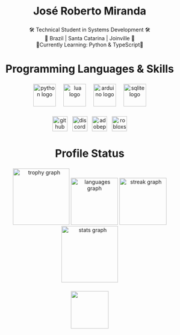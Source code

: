 <h1 align="center">José Roberto Miranda</h1>

###

<p align="center">🛠 Technical Student in Systems Development 🛠<br>📍 Brazil | Santa Catarina | Joinville 📍<br>📝Currently Learning: Python & TypeScript📝</p>

###

<h1 align="center">Programming Languages & Skills</h1>

###

<div align="center">
  <img src="https://skillicons.dev/icons?i=py" height="60" alt="python logo"  />
  <img width="12" />
  <img src="https://skillicons.dev/icons?i=lua" height="60" alt="lua logo"  />
  <img width="12" />
  <img src="https://skillicons.dev/icons?i=arduino" height="60" alt="arduino logo"  />
  <img width="12" />
  <img src="https://skillicons.dev/icons?i=sqlite" height="60" alt="sqlite logo"  />
</div>

###

<div align="center">
  <img src="https://skillicons.dev/icons?i=github" height="40" alt="github logo"  />
  <img width="5" />
  <img src="https://skillicons.dev/icons?i=discord" height="40" alt="discord logo"  />
  <img width="5" />
  <img src="https://skillicons.dev/icons?i=ps" height="40" alt="adobephotoshop logo"  />
  <img width="5" />
  <img src="https://skillicons.dev/icons?i=robloxstudio" height="40" alt="robloxstudio logo" />  
</div>

###

<h1 align="center">Profile Status</h1>

###

<div align="center">
  <img src="https://github-profile-trophy.vercel.app?username=NightlyOneV&theme=discord&column=-1&row=1&margin-w=2&margin-h=8&no-bg=false&no-frame=false&order=4" height="150" alt="trophy graph"  />
  <img src="https://github-readme-stats.vercel.app/api/top-langs?username=NightlyOneV&locale=en&hide_title=false&layout=compact&card_width=320&langs_count=5&theme=react&hide_border=false&order=2" height="125" alt="languages graph"  />
  <img src="https://streak-stats.demolab.com?user=NightlyOneV&locale=en&mode=daily&theme=react&hide_border=false&border_radius=5&order=3" height="125" alt="streak graph"  />
  <img src="https://github-readme-stats.vercel.app/api?username=NightlyOneV&hide_title=false&hide_rank=false&show_icons=true&include_all_commits=true&count_private=true&disable_animations=false&theme=react&locale=en&hide_border=false&order=1" height="150" alt="stats graph"  />
</div>

###

<div align="center">
  <img height="100" src="https://media.tenor.com/TNO4yMqeIFgAAAAi/kevin-truman-banner.gif"  />
</div>

###
